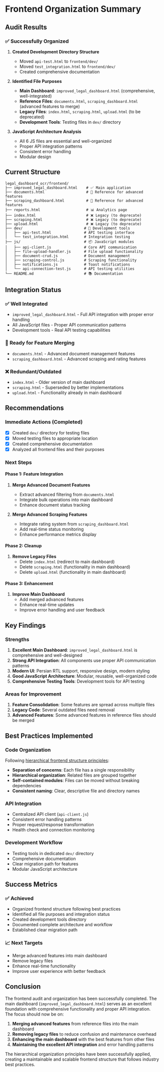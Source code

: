 # Frontend Organization Summary

## Audit Results

### ✅ **Successfully Organized**

1. **Created Development Directory Structure**
   - Moved `api-test.html` to `frontend/dev/`
   - Moved `test_integration.html` to `frontend/dev/`
   - Created comprehensive documentation

2. **Identified File Purposes**
   - **Main Dashboard**: `improved_legal_dashboard.html` (comprehensive, well-integrated)
   - **Reference Files**: `documents.html`, `scraping_dashboard.html` (advanced features to merge)
   - **Legacy Files**: `index.html`, `scraping.html`, `upload.html` (to be deprecated)
   - **Development Tools**: Testing files in `dev/` directory

3. **JavaScript Architecture Analysis**
   - All 6 JS files are essential and well-organized
   - Proper API integration patterns
   - Consistent error handling
   - Modular design

## Current Structure

```
legal_dashboard_ocr/frontend/
├── improved_legal_dashboard.html    # ✅ Main application
├── documents.html                   # 🔄 Reference for advanced features
├── scraping_dashboard.html          # 🔄 Reference for advanced features
├── reports.html                     # 📊 Analytics page
├── index.html                       # ❌ Legacy (to deprecate)
├── scraping.html                    # ❌ Legacy (to deprecate)
├── upload.html                      # ❌ Legacy (to deprecate)
├── dev/                            # 🧪 Development tools
│   ├── api-test.html               # API testing interface
│   └── test_integration.html       # Integration testing
├── js/                             # 📦 JavaScript modules
│   ├── api-client.js               # Core API communication
│   ├── file-upload-handler.js      # File upload functionality
│   ├── document-crud.js            # Document management
│   ├── scraping-control.js         # Scraping functionality
│   ├── notifications.js            # Toast notifications
│   └── api-connection-test.js      # API testing utilities
└── README.md                       # 📚 Documentation
```

## Integration Status

### ✅ **Well Integrated**
- `improved_legal_dashboard.html` - Full API integration with proper error handling
- All JavaScript files - Proper API communication patterns
- Development tools - Real API testing capabilities

### 🔄 **Ready for Feature Merging**
- `documents.html` - Advanced document management features
- `scraping_dashboard.html` - Advanced scraping and rating features

### ❌ **Redundant/Outdated**
- `index.html` - Older version of main dashboard
- `scraping.html` - Superseded by better implementations
- `upload.html` - Functionality already in main dashboard

## Recommendations

### Immediate Actions (Completed)
- [x] Created `dev/` directory for testing files
- [x] Moved testing files to appropriate location
- [x] Created comprehensive documentation
- [x] Analyzed all frontend files and their purposes

### Next Steps

#### Phase 1: Feature Integration
1. **Merge Advanced Document Features**
   - Extract advanced filtering from `documents.html`
   - Integrate bulk operations into main dashboard
   - Enhance document status tracking

2. **Merge Advanced Scraping Features**
   - Integrate rating system from `scraping_dashboard.html`
   - Add real-time status monitoring
   - Enhance performance metrics display

#### Phase 2: Cleanup
1. **Remove Legacy Files**
   - Delete `index.html` (redirect to main dashboard)
   - Delete `scraping.html` (functionality in main dashboard)
   - Delete `upload.html` (functionality in main dashboard)

#### Phase 3: Enhancement
1. **Improve Main Dashboard**
   - Add merged advanced features
   - Enhance real-time updates
   - Improve error handling and user feedback

## Key Findings

### Strengths
1. **Excellent Main Dashboard**: `improved_legal_dashboard.html` is comprehensive and well-designed
2. **Strong API Integration**: All components use proper API communication patterns
3. **Modern UI**: Persian RTL support, responsive design, modern styling
4. **Good JavaScript Architecture**: Modular, reusable, well-organized code
5. **Comprehensive Testing Tools**: Development tools for API testing

### Areas for Improvement
1. **Feature Consolidation**: Some features are spread across multiple files
2. **Legacy Code**: Several outdated files need removal
3. **Advanced Features**: Some advanced features in reference files should be merged

## Best Practices Implemented

### Code Organization
Following [hierarchical frontend structure principles](https://github.com/petejank/hierarchical-front-end-structure):

- **Separation of concerns**: Each file has a single responsibility
- **Hierarchical organization**: Related files are grouped together
- **Self-contained modules**: Files can be moved without breaking dependencies
- **Consistent naming**: Clear, descriptive file and directory names

### API Integration
- Centralized API client (`api-client.js`)
- Consistent error handling patterns
- Proper request/response transformation
- Health check and connection monitoring

### Development Workflow
- Testing tools in dedicated `dev/` directory
- Comprehensive documentation
- Clear migration path for features
- Modular JavaScript architecture

## Success Metrics

### ✅ **Achieved**
- Organized frontend structure following best practices
- Identified all file purposes and integration status
- Created development tools directory
- Documented complete architecture and workflow
- Established clear migration path

### 📈 **Next Targets**
- Merge advanced features into main dashboard
- Remove legacy files
- Enhance real-time functionality
- Improve user experience with better feedback

## Conclusion

The frontend audit and organization has been successfully completed. The main dashboard (`improved_legal_dashboard.html`) serves as an excellent foundation with comprehensive functionality and proper API integration. The focus should now be on:

1. **Merging advanced features** from reference files into the main dashboard
2. **Removing legacy files** to reduce confusion and maintenance overhead
3. **Enhancing the main dashboard** with the best features from other files
4. **Maintaining the excellent API integration** and error handling patterns

The hierarchical organization principles have been successfully applied, creating a maintainable and scalable frontend structure that follows industry best practices. 